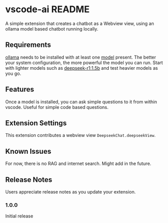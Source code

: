 # vscode-ai README

A simple extension that creates a chatbot as a Webview view, using an ollama model based chatbot running locally.

## Requirements

[ollama](https://ollama.com/download) needs to be installed with at least one [model](https://ollama.com/search) present.
The better your system configuration, the more powerful the model you can run. 
Start with lighter models such as [deepseek-r1:1.5b](https://ollama.com/library/deepseek-r1:1.5b) and test heavier models as you go.


## Features
Once a model is installed, you can ask simple questions to it from within vscode. Useful for simple code based questions.

## Extension Settings

This extension contributes a webview view `DeepseekChat.deepseekView`.

## Known Issues

For now, there is no RAG and internet search. Might add in the future.

## Release Notes

Users appreciate release notes as you update your extension.

### 1.0.0

Initial release

